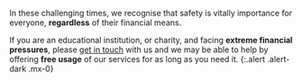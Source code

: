 In these challenging times, we recognise that safety is vitally importance for everyone, __regardless__ of their financial means.

If you are an educational institution, or charity, and facing __extreme financial pressures__, please [get in touch](hello@scantly.app) with us and we may be able to help by offering __free usage__ of our services for as long as you need it.
{:.alert .alert-dark .mx-0}